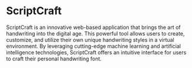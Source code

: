 # ScriptCraft
 ScriptCraft is an innovative web-based application that brings the art of handwriting into the digital age. This powerful tool allows users to create, customize, and utilize their own unique handwriting styles in a virtual environment. By leveraging cutting-edge machine learning and artificial intelligence technologies, ScriptCraft offers an intuitive interface for users to craft their personal handwriting font.

